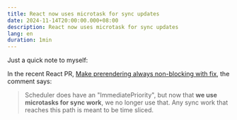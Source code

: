 ```yaml
---
title: React now uses microtask for sync updates
date: 2024-11-14T20:00:00.000+08:00
description: React now uses microtask for sync updates
lang: en
duration: 1min
---
```


Just a quick note to myself:

In the recent React PR, [Make prerendering always non-blocking with fix](https://github.com/facebook/react/pull/31452/files#), the comment says:

> Scheduler does have an "ImmediatePriority", but now that **we use microtasks for sync work**, we no longer use that. Any sync work that reaches this path is meant to be time sliced.
